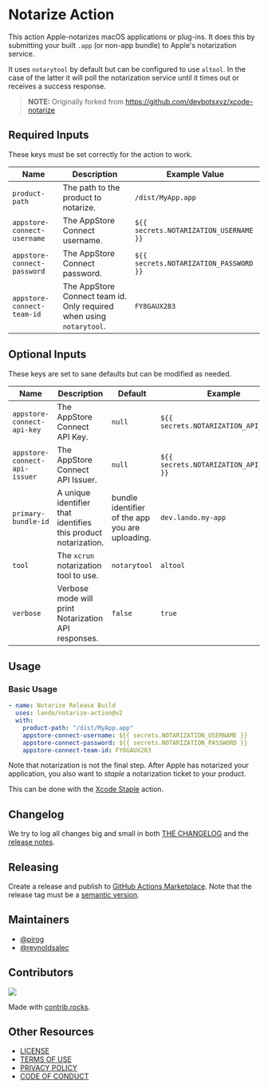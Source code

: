 # Notarize Action

This action Apple-notarizes macOS applications or plug-ins. It does this by submitting your built `.app` (or non-app bundle) to Apple's notarization service.

It uses `notarytool` by default but can be configured to use `altool`. In the case of the latter it will poll the notarization service until it times out or receives a success response.

> **NOTE:** Originally forked from https://github.com/devbotsxyz/xcode-notarize

## Required Inputs

These keys must be set correctly for the action to work.

| Name | Description | Example Value |
|---|---|---|
| `product-path` | The path to the product to notarize.  | `/dist/MyApp.app` |
| `appstore-connect-username` | The AppStore Connect username. | `${{ secrets.NOTARIZATION_USERNAME }}` |
| `appstore-connect-password` | The AppStore Connect password. | `${{ secrets.NOTARIZATION_PASSWORD }}` |
| `appstore-connect-team-id` | The AppStore Connect team id. Only required when using `notarytool`. | `FY8GAUX283` |

## Optional Inputs

These keys are set to sane defaults but can be modified as needed.

| Name | Description | Default | Example |
|---|---|---|---|
| `appstore-connect-api-key` | The AppStore Connect API Key. | `null` | `${{ secrets.NOTARIZATION_API_KEY }}` |
| `appstore-connect-api-issuer` | The AppStore Connect API Issuer. | `null` | `${{ secrets.NOTARIZATION_API_ISSUER }}` |
| `primary-bundle-id` | A unique identifier that identifies this product notarization. | bundle identifier of the app you are uploading. | `dev.lando.my-app` |
| `tool` | The `xcrun` notarization tool to use. | `notarytool` | `altool` |
| `verbose` | Verbose mode will print Notarization API responses. | `false` | `true` |

##  Usage

### Basic Usage

```yaml
- name: Notarize Release Build
  uses: lando/notarize-action@v2
  with:
    product-path: "/dist/MyApp.app"
    appstore-connect-username: ${{ secrets.NOTARIZATION_USERNAME }}
    appstore-connect-password: ${{ secrets.NOTARIZATION_PASSWORD }}
    appstore-connect-team-id: FY8GAUX283
```

Note that notarization is not the final step. After Apple has notarized your application, you also want to _staple_ a notarization ticket to your product.

This can be done with the [Xcode Staple](https://github.com/marketplace/actions/xcode-staple) action.

## Changelog

We try to log all changes big and small in both [THE CHANGELOG](https://github.com/lando/notarize-action/blob/main/CHANGELOG.md) and the [release notes](https://github.com/lando/notarize-action/releases).

## Releasing

Create a release and publish to [GitHub Actions Marketplace](https://docs.github.com/en/enterprise-cloud@latest/actions/creating-actions/publishing-actions-in-github-marketplace). Note that the release tag must be a [semantic version](https://semver.org/).

## Maintainers

* [@pirog](https://github.com/pirog)
* [@reynoldsalec](https://github.com/reynoldsalec)

## Contributors

<a href="https://github.com/lando/notarize-action/graphs/contributors">
  <img src="https://contrib.rocks/image?repo=lando/notarize-action" />
</a>

Made with [contrib.rocks](https://contrib.rocks).

## Other Resources

* [LICENSE](/LICENSE)
* [TERMS OF USE](https://docs.lando.dev/terms)
* [PRIVACY POLICY](https://docs.lando.dev/privacy)
* [CODE OF CONDUCT](https://docs.lando.dev/coc)

